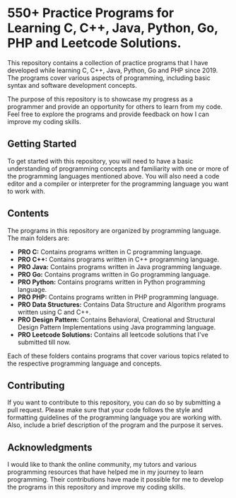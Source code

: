 # 550+ Practice Programs for Learning C, C++, Java, Python, Go, PHP and Leetcode Solutions.

This repository contains a collection of practice programs that I have developed while learning C, C++, Java, Python, Go and PHP since 2019. The programs cover various aspects of programming, including basic syntax and software development concepts. 

The purpose of this repository is to showcase my progress as a programmer and provide an opportunity for others to learn from my code. Feel free to explore the programs and provide feedback on how I can improve my coding skills.

## Getting Started

To get started with this repository, you will need to have a basic understanding of programming concepts and familiarity with one or more of the programming languages mentioned above. You will also need a code editor and a compiler or interpreter for the programming language you want to work with.

## Contents

The programs in this repository are organized by programming language. The main folders are:

- **PRO C:** Contains programs written in C programming language. 
- **PRO C++:** Contains programs written in C++ programming language.
- **PRO Java:** Contains programs written in Java programming language.
- **PRO Go:** Contains programs written in Go programming language.
- **PRO Python:** Contains programs written in Python programming language.
- **PRO PHP:** Contains programs written in PHP programming language.
- **PRO Data Structures:** Contains Data Structure and Algorithm programs written using C and C++.
- **PRO Design Pattern:** Contains Behavioral, Creational and Structural Design Pattern Implementations using Java programming language.
- **PRO Leetcode Solutions:** Contains all leetcode solutions that I've submitted till now.

Each of these folders contains programs that cover various topics related to the respective programming language and concepts.

## Contributing

If you want to contribute to this repository, you can do so by submitting a pull request. Please make sure that your code follows the style and formatting guidelines of the programming language you are working with. Also, include a brief description of the program and the purpose it serves.

## Acknowledgments

I would like to thank the online community, my tutors and various programming resources that have helped me in my journey to learn programming. Their contributions have made it possible for me to develop the programs in this repository and improve my coding skills.
